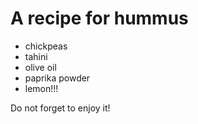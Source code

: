 # A recipe for hummus

- chickpeas
- tahini
- olive oil
- paprika powder
- lemon!!!

Do not forget to enjoy it!

